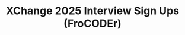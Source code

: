 ---
title: XChange 2025 Interview Sign Ups (FroCODEr)
redirect_to: https://docs.google.com/spreadsheets/d/1RiPfDuqOgkUz5CrdOSffGybsIUz4SkuYNJTSv9CRq68/edit?gid=2128018214#gid=2128018214
redirect_from: 
  - /XC25FroCODErFaciInterviewSignUp
  - /xc25frocoderfaciinterviewsignup
---